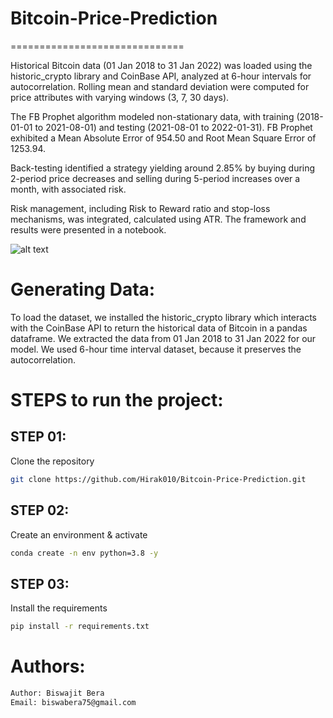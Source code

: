 # Bitcoin-Price-Prediction
==============================

Historical Bitcoin data (01 Jan 2018 to 31 Jan 2022) was loaded using the historic_crypto library and CoinBase API, analyzed at 6-hour intervals for autocorrelation. Rolling mean and standard deviation were computed for price attributes with varying windows (3, 7, 30 days). 

The FB Prophet algorithm modeled non-stationary data, with training (2018-01-01 to 2021-08-01) and testing (2021-08-01 to 2022-01-31). FB Prophet exhibited a Mean Absolute Error of 954.50 and Root Mean Square Error of 1253.94.

Back-testing identified a strategy yielding around 2.85% by buying during 2-period price decreases and selling during 5-period increases over a month, with associated risk. 

Risk management, including Risk to Reward ratio and stop-loss mechanisms, was integrated, calculated using ATR. The framework and results were presented in a notebook.


![alt text](https://png.pngtree.com/thumb_back/fw800/background/20230715/pngtree-stock-market-surge-financial-news-bitcoin-and-plane-graph-in-3d-image_3880314.jpg)

# Generating Data:
To load the dataset, we installed the historic_crypto library which interacts with the CoinBase API to return the historical data of Bitcoin in a pandas dataframe.
We extracted the data from 01 Jan 2018 to 31 Jan 2022 for our model. We used 6-hour time interval dataset, because it preserves the autocorrelation.

# STEPS to run the project:

## STEP 01: 
Clone the repository

```bash
git clone https://github.com/Hirak010/Bitcoin-Price-Prediction.git
```

## STEP 02: 
Create an environment & activate


```bash
conda create -n env python=3.8 -y
```

## STEP 03: 
Install the requirements


```bash
pip install -r requirements.txt
```


# Authors:
```bash
Author: Biswajit Bera
Email: biswabera75@gmail.com
```
